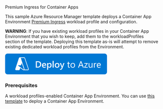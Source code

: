 Premium Ingress for Container Apps

This sample Azure Resource Manager template deploys a Container App Environment [Premium Ingress](https://learn.microsoft.com/azure/container-apps/ingress-environment-configuration#premium-ingress-mode) workload profile and configuration.

**WARNING**: If you have existing workload profiles in your Container App Environment that you wish to keep, add them to the workloadProfiles section of the template. Deploying this template as-is will attempt to remove existing dedicated workload profiles from the Environment.

[![Deploy To Azure](https://raw.githubusercontent.com/Azure/azure-quickstart-templates/master/1-CONTRIBUTION-GUIDE/images/deploytoazure.svg?sanitize=true)](https://portal.azure.com/#create/Microsoft.Template/uri/https%3A%2F%2Fraw.githubusercontent.com%2Fazureossd%2FContainer-Apps%2Fmaster%2FPremiumIngress%2Fdeploy%2Fazuredeploy.json)
### Prerequisites
A workload profiles-enabled Container App Environment. You can use [this template](https://github.com/azureossd/Container-Apps/tree/master/ContainerAppEnvironment/deploy) to deploy a Container App Environment.
